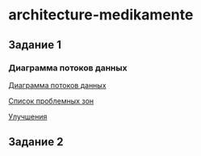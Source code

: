 # architecture-medikamente

## Задание 1

### Диаграмма потоков данных

[Диаграмма потоков данных](Task1/dataFlowDiagrams.drawio)

[Список проблемных зон](Task1/problems.md)

[Улучшения](Task1/improvements.md)


## Задание 2


